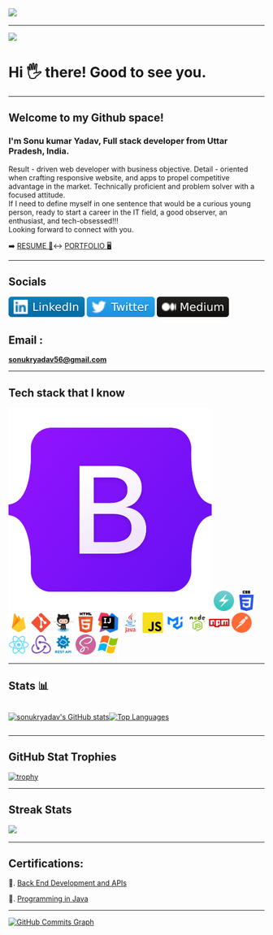 <img src="https://camo.githubusercontent.com/417e6e178a69cc045c656d083ba983a59303f099087090269c01cacc6741ef29/68747470733a2f2f7170682e66732e71756f726163646e2e6e65742f6d61696e2d71696d672d6661376234626463336232663733653734396535633263363436643461653133" al="code gif">

<hr>

![](https://komarev.com/ghpvc/?username=sonukryadav)


<h1>Hi 🖐️ there! Good to see you. </h1>
<hr>
<h2>Welcome to my Github space!</h2>
<h3>I'm Sonu kumar Yadav, Full stack developer from Uttar Pradesh, India.</h3>
<p >Result - driven web developer with
business objective. Detail - oriented
when crafting responsive website,
and apps to propel competitive
advantage in the market. Technically
proficient and problem solver with a
focused attitude.<br>
If I need to define myself in one sentence that would be a curious young person, ready to start a career in the IT field, a good observer, an enthusiast, and tech-obsessed!!!<br>
Looking forward to connect with you.
</p>


➡️ <a href="https://drive.google.com/file/d/122KRQEnSWFU3YnfyHmoRQzkeEqHuQ3b0/view?usp=share_link" target="_blank" rel="noopener noreferrer">RESUME 📃</a>↔
<a href="https://sonukr.in/" target="_blank" rel="noopener noreferrer">PORTFOLIO 🖥️</a>

<hr>
<h2>Socials</h2>

<a href="https://www.linkedin.com/in/sonu-kumar-yadav-0a609b180/" target="_blank" rel="noopener noreferrer"><img src="./assets/linked in.svg"></a>
<a href="https://twitter.com/SonuKr52616462" target="_blank" rel="noopener noreferrer"><img src="./assets/twitter.svg"></a>
<a href="https://medium.com/@sonukryadav56" target="_blank" rel="noopener noreferrer"><img src="./assets/medium icon.svg"></a>

<h2>Email :</h2>

**sonukryadav56@gmail.com**

<hr>
<h2>Tech stack that I know  </h2>

<div style="display:"flex";">
<img style="width:50px height=40px" src="./assets/techstack/bootstarp.png" alt="tech stack">
<img style="width="50px" height="40px" id="img1" src="./assets/techstack/chakraui.png" alt="tech stack">
<img style="width="50px" height="40px" id="img1" src="./assets/techstack/css.png" alt="tech stack">
<img style="width="50px" height="40px" id="img1" src="./assets/techstack/firebase.png" alt="tech stack">
<img style="width="50px" height="40px" id="img1" src="./assets/techstack/git.png" alt="tech stack">
<img style="width="50px" height="40px" id="img1" src="./assets/techstack/github.png" alt="tech stack">
<img style="width="50px" height="40px" id="img1" src="./assets/techstack/html.png" alt="tech stack">
<img style="width="50px" height="40px" id="img1" src="./assets/techstack/intelij.png" alt="tech stack">
<img style="width="50px" height="40px" id="img1" src="./assets/techstack/java.png" alt="tech stack">
<img style="width="50px" height="40px" id="img1" src="./assets/techstack/javascript.png" alt="tech stack">
<img style="width="50px" height="40px" id="img1" src="./assets/techstack/material ui.png" alt="tech stack">
<img style="width="50px" height="40px" id="img1" src="./assets/techstack/nodejs.png" alt="tech stack">
<img style="width="50px" height="40px" id="img1" src="./assets/techstack/npm'.png" alt="tech stack">
<img style="width="50px" height="40px" id="img1" src="./assets/techstack/postman.png" alt="tech stack">
<img style="width="50px" height="40px" id="img1" src="./assets/techstack/react.png" alt="tech stack">
<img style="width="50px" height="40px" id="img1" src="./assets/techstack/redux.png" alt="tech stack">
<img style="width="50px" height="40px" id="img1" src="./assets/techstack/restapi.png" alt="tech stack">
<img style="width="50px" height="40px" id="img1" src="./assets/techstack/sass.png" alt="tech stack">
<img style="width="50px" height="40px" id="img1" src="./assets/techstack/windows.png" alt="tech stack">
</div>

<hr>

<h2>Stats 📊  </h2>

<!-- [![Sonu's GitHub stats](https://github-readme-stats.vercel.app/api?username=sonukryadav&count_private=true&show_icons=true&theme=flag-india&include_all_commits=true)](https://github.com/anuraghazra/github-readme-stats) -->

<!-- [![Top Langs](https://github-readme-stats.vercel.app/api/top-langs/?username=sonukryadav&layout=compact)](https://github.com/anuraghazra/github-readme-stats) -->

<div style="display:flex">

<a href="http://www.github.com/sonukryadav"><img src="https://github-readme-stats.vercel.app/api?username=sonukryadav&show_icons=true&hide=&count_private=true&title_color=0891b2&text_color=ffffff&icon_color=0891b2&bg_color=1c1917&hide_border=true&show_icons=true" alt="sonukryadav's GitHub stats" /></a>

<a href="https://github.com/sonukryadav" align="left"><img src="https://github-readme-stats.vercel.app/api/top-langs/?username=sonukryadav&langs_count=10&title_color=0891b2&text_color=ffffff&icon_color=0891b2&bg_color=1c1917&hide_border=true&locale=en&custom_title=Top%20%Languages" alt="Top Languages" /></a>

</div>

<hr>
<h2>GitHub Stat Trophies</h2>


[![trophy](https://github-profile-trophy.vercel.app/?username=ryo-ma)](https://github.com/ryo-ma/sonukryadav)

<hr>

<h2>Streak Stats  </h2>
  
  
  <!-- [![GitHub Streak](https://streak-stats.demolab.com/?user=sonukryadav)](https://git.io/streak-stats) -->
  <a href="http://www.github.com/sonukryadav"><img src="https://github-readme-streak-stats.herokuapp.com/?user=sonukryadav&stroke=ffffff&background=1c1917&ring=0891b2&fire=0891b2&currStreakNum=ffffff&currStreakLabel=0891b2&sideNums=ffffff&sideLabels=ffffff&dates=ffffff&hide_border=true" /></a>

<hr>

  <h2>Certifications: </h2>
  <p>🚀. <a href="https://www.freecodecamp.org/certification/fcc55e67c3e-f191-4c28-83fc-2e20e45f2bd4/back-end-development-and-apis" target="_blank" rel="noopener noreferrer">Back End Development and APIs</a>
</p>
<p>🚀. <a href="https://drive.google.com/file/d/1vggmy9jYK9VDdUA_1_on7Qy2xwf9ZfqL/view" target="_blank" rel="noopener noreferrer">Programming in Java</a>
</p>






<hr>

<a href="http://www.github.com/Anjali280"><img src="https://github-readme-activity-graph.cyclic.app/graph?username=Anjali280&bg_color=1c1917&color=ffffff&line=0891b2&point=ffffff&area_color=1c1917&area=true&hide_border=true&custom_title=GitHub%20Commits%20Graph" alt="GitHub Commits Graph" /></a>


